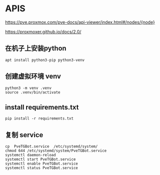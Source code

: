 # APIS
https://pve.proxmox.com/pve-docs/api-viewer/index.html#/nodes/{node}

https://proxmoxer.github.io/docs/2.0/




## 在机子上安装python

```
apt install python3-pip python3-venv
```

## 创建虚拟环境 venv
```
python3 -m venv .venv
source .venv/bin/activate
```


## install requirements.txt

```
pip install -r requirements.txt
```

## 复制 service
```
cp  PveTGBot.service  /etc/systemd/system/
chmod 644 /etc/systemd/system/PveTGBot.service
systemctl daemon-reload
systemctl start PveTGBot.service
systemctl enable PveTGBot.service
systemctl status PveTGBot.service

```